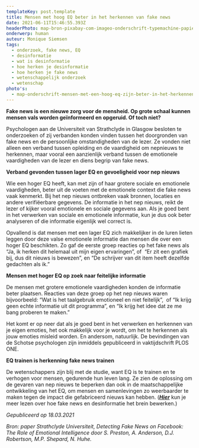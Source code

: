 ```yaml
---
templateKey: post.template
title: Mensen met hoog EQ beter in het herkennen van fake news
date: 2021-06-11T15:46:55.393Z
headerPhoto: map-bron-pixabay-com-imageo-onderschrift-typemachine-papier-fake-news-image-img-typemachine-papier-fake-news-jpeg
onderwerp: human
auteur: Monique Siemsen
tags:
  - onderzoek, fake news, EQ
  - desinformatie
  - wat is desinformatie
  - hoe herken je desinformatie
  - hoe herken je fake news
  - wetenschappelijk onderzoek
  - wetenschap
photo's:
  - map-onderschrift-mensen-met-een-hoog-eq-zijn-beter-in-het-herkennen-van-fake-news-berichten-bron-pixabay-com-image-img-students-1807505_1280-webp
---
```

**Fake news is een nieuwe zorg voor de mensheid. Op grote schaal kunnen mensen vals worden geïnformeerd en opgeruid. Of toch niet?**

Psychologen aan de Universiteit van Strathclyde in Glasgow besloten te onderzoeken of zij verbanden konden vinden tussen het doorgronden van fake news en de persoonlijke omstandigheden van de lezer. Ze vonden niet alleen een verband tussen opleiding en de vaardigheid om nepnieuws te herkennen, maar vooral een aanzienlijk verband tussen de emotionele vaardigheden van de lezer en diens begrip van fake news.

**Verband gevonden tussen lager EQ en gevoeligheid voor nep nieuws**

Wie een hoger EQ heeft, kan met zijn of haar grotere sociale en emotionele vaardigheden, beter uit de voeten met de emotionele context die fake news vaak kenmerkt. Bij het nep nieuws ontbreken vaak bronnen, locaties en andere verifiëerbare gegevens. De informatie in het nep nieuws, reikt de lezer of kijker vooral emotionele en sociale gegevens aan. Als je goed bent in het verwerken van sociale en emotionele informatie, kun je dus ook beter analyseren of die informatie eigenlijk wel correct is.

Opvallend is dat mensen met een lager EQ zich makkelijker in de luren lieten leggen door deze valse emotionele informatie dan mensen die over een hoger EQ beschikten. Zo gaf de eerste groep reacties op het fake news als “Ja, ik herken dit helemaal uit mijn eigen ervaringen”, of  “Er zit een grafiek bij, dus dit nieuws is bewezen”, en “De schrijver van dit item heeft dezelfde gedachten als ik.” 

**Mensen met hoger EQ op zoek naar feitelijke informatie**

De mensen met grotere emotionele vaardigheden konden de informatie beter plaatsen. Reacties van deze groep op het nep nieuws waren bijvoorbeeld: “Wat is het taalgebruik emotioneel en niet feitelijk”,  of “Ik krijg geen echte informatie uit dit programma”, en “Ik krijg het idee dat ze me bang proberen te maken.”

Het komt er op neer dat als je goed bent in het verwerken en herkennen van je eigen emoties, het ook makkelijk voor je wordt, om het te herkennen als jouw emoties misleid worden. En andersom, natuurlijk. De bevindingen van de Schotse psychologen zijn inmiddels gepubliceerd in vaktijdschrift PLOS ONE.

**EQ trainen is herkenning fake news trainen**

De wetenschappers zijn blij met de studie, want EQ is te trainen en te verhogen voor mensen, gedurende hun leven lang. Ze zien de oplossing om de gevaren van nep nieuws te beperken dan ook in de maatschappelijke ontwikkeling van het EQ, om mensen en samenlevingen zo weerbaarder te maken tegen de impact die gefabriceerd nieuws kan hebben. (***[Hier](/welke-rol-speelt-desinformatie-in-ons-oer-brein)*** kun je meer lezen over hoe fake news en desinformatie het brein bewerken.)

*Gepubliceerd op 18.03.2021*

*Bron: paper Strathclyde Universiteit, Detecting Fake News on Facebook: The Role of Emotional Intelligence door S. Preston, A. Anderson, D.J. Robertson, M.P. Shepard, N. Huhe.*